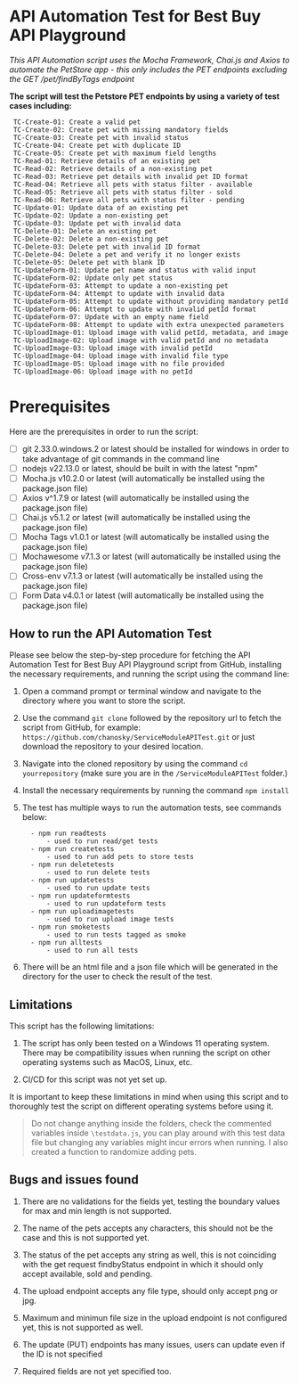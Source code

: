 # API Automation Test for Best Buy API Playground

*This API Automation script uses the Mocha Framework, Chai.js and Axios to automate the PetStore app - this only includes the PET endpoints excluding the GET /pet/findByTags endpoint* 

**The script will test the Petstore PET endpoints by using a variety of test cases including:**

	 TC-Create-01: Create a valid pet
	 TC-Create-02: Create pet with missing mandatory fields
	 TC-Create-03: Create pet with invalid status
	 TC-Create-04: Create pet with duplicate ID
	 TC-Create-05: Create pet with maximum field lengths
	 TC-Read-01: Retrieve details of an existing pet
	 TC-Read-02: Retrieve details of a non-existing pet
	 TC-Read-03: Retrieve pet details with invalid pet ID format
	 TC-Read-04: Retrieve all pets with status filter - available
	 TC-Read-05: Retrieve all pets with status filter - sold
	 TC-Read-06: Retrieve all pets with status filter - pending
	 TC-Update-01: Update data of an existing pet
	 TC-Update-02: Update a non-existing pet
	 TC-Update-03: Update pet with invalid data
	 TC-Delete-01: Delete an existing pet
	 TC-Delete-02: Delete a non-existing pet
	 TC-Delete-03: Delete pet with invalid ID format
	 TC-Delete-04: Delete a pet and verify it no longer exists
	 TC-Delete-05: Delete pet with blank ID
	 TC-UpdateForm-01: Update pet name and status with valid input
	 TC-UpdateForm-02: Update only pet status
	 TC-UpdateForm-03: Attempt to update a non-existing pet
	 TC-UpdateForm-04: Attempt to update with invalid data
	 TC-UpdateForm-05: Attempt to update without providing mandatory petId
	 TC-UpdateForm-06: Attempt to update with invalid petId format
	 TC-UpdateForm-07: Update with an empty name field
	 TC-UpdateForm-08: Attempt to update with extra unexpected parameters
	 TC-UploadImage-01: Upload image with valid petId, metadata, and image
	 TC-UploadImage-02: Upload image with valid petId and no metadata
	 TC-UploadImage-03: Upload image with invalid petId
	 TC-UploadImage-04: Upload image with invalid file type
	 TC-UploadImage-05: Upload image with no file provided
	 TC-UploadImage-06: Upload image with no petId


# Prerequisites

Here are the prerequisites in order to run the script:

 - [ ] git 2.33.0.windows.2 or latest should be installed for windows in order to take advantage of git commands in the command line
 - [ ] nodejs v22.13.0 or latest, should be built in with the latest "npm"
 - [ ] Mocha.js v10.2.0 or latest (will automatically be installed using the package.json file)
 - [ ] Axios v^1.7.9 or latest (will automatically be installed using the package.json file)
 - [ ] Chai.js v5.1.2 or latest (will automatically be installed using the package.json file)
 - [ ] Mocha Tags v1.0.1 or latest (will automatically be installed using the package.json file)
 - [ ] Mochawesome v7.1.3 or latest (will automatically be installed using the package.json file)
 - [ ] Cross-env v7.1.3 or latest (will automatically be installed using the package.json file)
 - [ ] Form Data v4.0.1 or latest (will automatically be installed using the package.json file)

## How to run the API Automation Test

Please see below the step-by-step procedure for fetching the API Automation Test for Best Buy API Playground script from GitHub, installing the necessary requirements, and running the script using the command line:

1. Open a command prompt or terminal window and navigate to the directory where you want to store the script.
2. Use the command `git clone` followed by the repository url to fetch the script from GitHub, for example: `https://github.com/chanosky/ServiceModuleAPITest.git` or just download the repository to your desired location.
3. Navigate into the cloned repository by using the command `cd yourrepository` (make sure you are in the `/ServiceModuleAPITest` folder.)
4. Install the necessary requirements by running the command `npm install`
5. The test has multiple ways to run the automation tests, see commands below:

		 - npm run readtests
			 - used to run read/get tests
		 - npm run createtests
			 - used to run add pets to store tests
		 - npm run deletetests
			 - used to run delete tests
		 - npm run updatetests
			 - used to run update tests
		 - npm run updateformtests
			 - used to run updateform tests
		 - npm run uploadimagetests
			 - used to run upload image tests
		 - npm run smoketests
			 - used to run tests tagged as smoke
		 - npm run alltests
			 - used to run all tests

 6. There will be an html file and a json file which will be generated in the directory for the user to check the result of the test.
		

## Limitations

This script has the following limitations:

1. The script has only been tested on a Windows 11 operating system. There may be compatibility issues when running the script on other operating systems such as MacOS, Linux, etc. 
       
2. CI/CD for this script was not yet set up.
    
It is important to keep these limitations in mind when using this script and to thoroughly test the script on different operating systems before using it.

> Do not change anything inside the folders, check the commented variables inside `\testdata.js`, you can play around with this test data file but changing any variables might incur errors when running.
> I also created a function to randomize adding pets.

## Bugs and issues found

1. There are no validations for the fields yet, testing the boundary values for max and min length is not supported.

2. The name of the pets accepts any characters, this should not be the case and this is not supported yet.

3. The status of the pet accepts any string as well, this is not coinciding with the get request findbyStatus endpoint in which it should only accept available, sold and pending.
	
4. The upload endpoint accepts any file type, should only accept png or jpg.

5. Maximum and minimun file size in the upload endpoint is not configured yet, this is not supported as well.

6. The update (PUT) endpoints has many issues, users can update even if the ID is not specified

7. Required fields are not yet specified too.